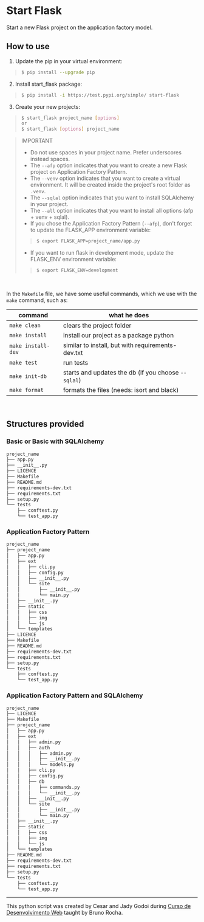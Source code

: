 # Start Flask
Start a new Flask project on the application factory model.      

## How to use

1. Update the pip in your virtual environment:
> ~~~sh
> $ pip install --upgrade pip
> ~~~
2. Install start_flask package:
> ~~~sh
> $ pip install -i https://test.pypi.org/simple/ start-flask
> ~~~
3. Create your new projects:
> ~~~sh
> $ start_flask project_name [options]
> or
> $ start_flask [options] project_name
> ~~~

> IMPORTANT
> - Do not use spaces in your project name.  Prefer underscores instead spaces.
> - The `--afp` option indicates that you want to create a new Flask project on Application Factory Pattern.
> - The `--venv` option indicates that you want to create a virtual environment.  It will be created inside the project's root folder as `.venv`.
> - The `--sqlal` option indicates that you want to install SQLAlchemy in your project.
> - The `--all` option indicates that you want to install all options (afp + venv + sqlal).
> - If you chose the Application Factory Pattern (`--afp`), don't forget to update the FLASK_APP environment variable:
>> ~~~sh
>> $ export FLASK_APP=project_name/app.py
>> ~~~
> - If you want to run flask in development mode, update the FLASK_ENV environment variable:
>> ~~~sh
>> $ export FLASK_ENV=development
>> ~~~
<br>

In the `Makefile` file, we have some useful commands, which we use with the `make` command, such as:   

| **command**        | **what he does**                                    |
|--------------------|-----------------------------------------------------|
| `make clean`       | clears the project folder                           |
| `make install`     | install our project as a package python             |
| `make install-dev` | similar to install, but with requirements-dev.txt   |
| `make test`        | run tests                                           |
| `make init-db`     | starts and updates the db (if you choose `--sqlal`) |
| `make format`      | formats the files (needs: isort and black)          |
<br>

## Structures provided
### Basic or Basic with SQLAlchemy
~~~bash
project_name
├── app.py
├── __init__.py
├── LICENCE
├── Makefile
├── README.md
├── requirements-dev.txt
├── requirements.txt
├── setup.py
└── tests
    ├── conftest.py
    └── test_app.py
~~~
### Application Factory Pattern
~~~bash
project_name
├── project_name
│   ├── app.py
│   ├── ext
│   │   ├── cli.py
│   │   ├── config.py
│   │   ├── __init__.py
│   │   └── site
│   │       ├── __init__.py
│   │       └── main.py
│   ├── __init__.py
│   ├── static
│   │   ├── css
│   │   ├── img
│   │   └── js
│   └── templates
├── LICENCE
├── Makefile
├── README.md
├── requirements-dev.txt
├── requirements.txt
├── setup.py
└── tests
    ├── conftest.py
    └── test_app.py
~~~
### Application Factory Pattern and SQLAlchemy
~~~bash
project_name
├── LICENCE
├── Makefile
├── project_name
│   ├── app.py
│   ├── ext
│   │   ├── admin.py
│   │   ├── auth
│   │   │   ├── admin.py
│   │   │   ├── __init__.py
│   │   │   └── models.py
│   │   ├── cli.py
│   │   ├── config.py
│   │   ├── db
│   │   │   ├── commands.py
│   │   │   └── __init__.py
│   │   ├── __init__.py
│   │   └── site
│   │       ├── __init__.py
│   │       └── main.py
│   ├── __init__.py
│   ├── static
│   │   ├── css
│   │   ├── img
│   │   └── js
│   └── templates
├── README.md
├── requirements-dev.txt
├── requirements.txt
├── setup.py
└── tests
    ├── conftest.py
    └── test_app.py
~~~
---

This python script was created by Cesar and Jady Godoi during [Curso de Desenvolvimento Web](http://skip.gg/curso-flask-codeshow) taught by Bruno Rocha.
